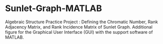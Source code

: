 # Sunlet-Graph-MATLAB
Algebraic Structure Practice Project : Defining the Chromatic Number, Rank Adjacency Matrix, and Rank Incidence Matrix of Sunlet Graph. Additional figure for the Graphical User Interface (GUI) with the support software of MATLAB.
